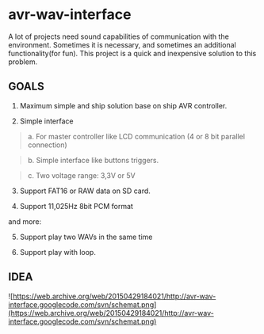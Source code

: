 # avr-wav-interface
A lot of projects need sound capabilities of communication with the environment. Sometimes it is necessary, and sometimes an additional functionality(for fun). This project is a quick and inexpensive solution to this problem.

## GOALS ##

1. Maximum simple and ship solution base on ship AVR controller.

2. Simple interface
> a. For master controller like LCD communication (4 or 8 bit parallel connection)

> b. Simple interface like buttons triggers.

> c. Two voltage range: 3,3V or 5V

3. Support FAT16 or RAW data on SD card.

4. Support 11,025Hz 8bit PCM format

and more:

5. Support play two WAVs in the same time

6. Support play with loop.

## IDEA ##

![https://web.archive.org/web/20150429184021/http://avr-wav-interface.googlecode.com/svn/schemat.png](https://web.archive.org/web/20150429184021/http://avr-wav-interface.googlecode.com/svn/schemat.png)
